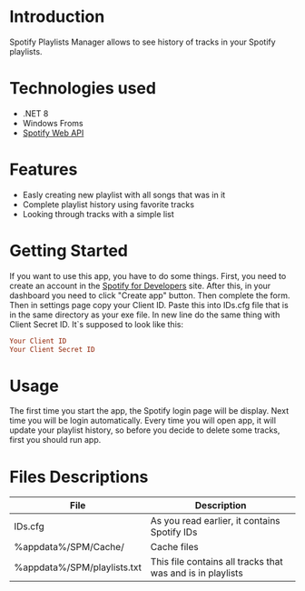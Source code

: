 # Introduction
Spotify Playlists Manager allows to see history of tracks in your Spotify playlists.

# Technologies used
 - .NET 8
 - Windows Froms
 - [Spotify Web API](https://developer.spotify.com/documentation/web-api)

# Features
 - Easly creating new playlist with all songs that was in it
 - Complete playlist history using favorite tracks
 - Looking through tracks with a simple list

# Getting Started
If you want to use this app, you have to do some things. First, you need to create an account in the [Spotify for Developers](https://developer.spotify.com/) site. After this, in your dashboard you need to click "Create app" button. Then complete the form. Then in settings page copy your Client ID. Paste this into IDs.cfg file that is in the same directory as your exe file. In new line do the same thing with Client Secret ID. It`s supposed to look like this:
```cfg
Your Client ID
Your Client Secret ID
```

# Usage
The first time you start the app, the Spotify login page will be display. Next time you will be login automatically. Every time you will open app, it will update your playlist history, so before you decide to delete some tracks, first you should run app.

# Files Descriptions
| File | Description |
| --- | --- |
| IDs.cfg | As you read earlier, it contains Spotify IDs |
| %appdata%/SPM/Cache/ | Cache files |
| %appdata%/SPM/playlists.txt | This file contains all tracks that was and is in playlists |

